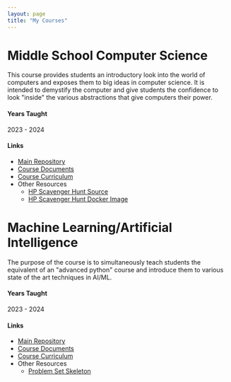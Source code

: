 ```yaml
---
layout: page
title: "My Courses"
---
```


# Middle School Computer Science

This course provides students an introductory look into the world of computers
and exposes them to big ideas in computer science. It is intended to demystify
the computer and give students the confidence to look "inside" the various
abstractions that give computers their power.

#### Years Taught

2023 - 2024

#### Links

- [Main Repository](https://github.com/holycrap872/MSIntroToCS)
- [Course Documents](https://github.com/holycrap872/MSIntroToCS/tree/mainline/CourseMaterials/course_documents)
- [Course Curriculum](https://github.com/holycrap872/MSIntroToCS/tree/mainline/CourseMaterials)
- Other Resources
    - [HP Scavenger Hunt Source](https://github.com/holycrap872/hp-learn-shell)
    - [HP Scavenger Hunt Docker Image](https://hub.docker.com/repository/docker/erizzi/hp_terminal_tutorial/general)

# Machine Learning/Artificial Intelligence

The purpose of the course is to simultaneously teach students the equivalent of
an "advanced python" course and introduce them to various state of the art
techniques in AI/ML.

#### Years Taught

2023 - 2024

#### Links

- [Main Repository](https://github.com/holycrap872/ML-AI)
- [Course Documents](https://github.com/holycrap872/ML-AI/tree/mainline/CourseMaterial/course_documents)
- [Course Curriculum](https://github.com/holycrap872/ML-AI/tree/mainline/CourseMaterial)
- Other Resources
    - [Problem Set Skeleton](https://gitlab.com/eric.rizzi/problem-set-skeleton)

